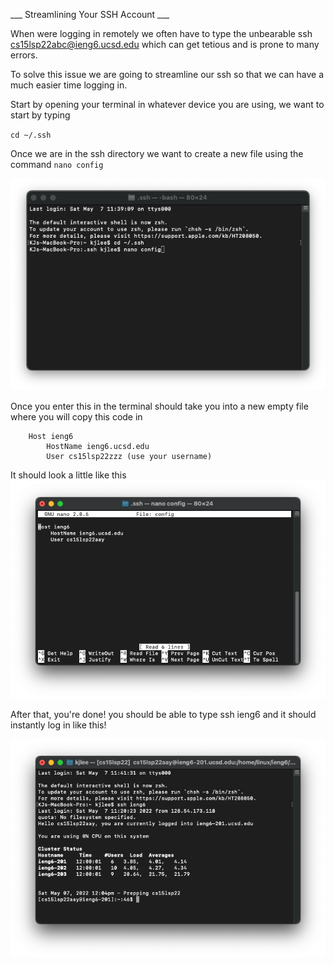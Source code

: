 ___ Streamlining Your SSH Account ___

When were logging in remotely we often have to type the unbearable ssh cs15lsp22abc@ieng6.ucsd.edu which can get tetious and is prone to many errors.

To solve this issue we are going to streamline our ssh so that we can have a much easier time logging in.

Start by opening your terminal in whatever device you are using, we want to start by typing 

`cd ~/.ssh`

Once we are in the ssh directory we want to create a new file using the command 
`nano config`

![image](images/sshconfig.png)


Once you enter this in the terminal should take you into a new empty file where you will copy this code in 
```
    Host ieng6
        HostName ieng6.ucsd.edu
        User cs15lsp22zzz (use your username)
```
It should look a little like this
![image](images/hostCode.png)

After that, you're done! you should be able to type ssh ieng6 and it should instantly log in like this!

![image](images/streamLine.png)